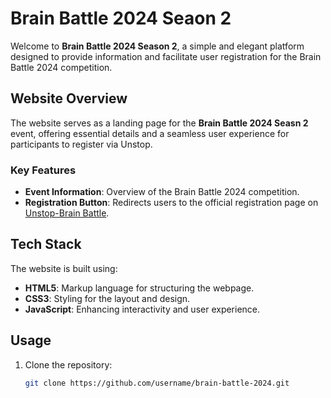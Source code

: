 # Brain Battle 2024 Seaon 2

Welcome to **Brain Battle 2024 Season 2**, a simple and elegant platform designed to provide information and facilitate user registration for the Brain Battle 2024 competition.

## Website Overview

The website serves as a landing page for the **Brain Battle 2024 Seasn 2** event, offering essential details and a seamless user experience for participants to register via Unstop.

### Key Features

- **Event Information**: Overview of the Brain Battle 2024 competition.
- **Registration Button**: Redirects users to the official registration page on [Unstop-Brain Battle](https://unstop.com/hackathons/brain-battle-season-2-coding-junction-1185487).

## Tech Stack

The website is built using:

- **HTML5**: Markup language for structuring the webpage.
- **CSS3**: Styling for the layout and design.
- **JavaScript**: Enhancing interactivity and user experience.

## Usage

1. Clone the repository:
   ```bash
   git clone https://github.com/username/brain-battle-2024.git
